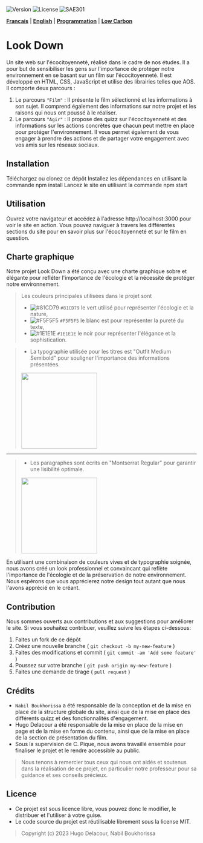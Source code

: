 ![Version](https://img.shields.io/badge/version-1.0.1-green.svg) 
![License](https://img.shields.io/badge/license-MIT-green.svg) 
![SAE301](https://img.shields.io/github/repo-size/M-U-C-K-A/SAE301)

[**Francais**](https://github.com/M-U-C-K-A/SAE301/blob/main/README.md) |
[**English**](https://github.com/M-U-C-K-A/SAE301/blob/main/README.en.md) |
[**Programmation**](https://github.com/M-U-C-K-A/SAE301/blob/main/DEV.md) |
[**Low Carbon**](https://github.com/M-U-C-K-A/SAE301/blob/main/Carbon.md)

# Look Down
Un site web sur l'écocitoyenneté, réalisé dans le cadre de nos études. Il a pour but de sensibiliser les gens sur l'importance de protéger notre environnement en se basant sur un film sur l'écocitoyenneté. Il est développé en HTML, CSS, JavaScript et utilise des librairies telles que AOS.
Il comporte deux parcours :

1. Le parcours `"Film"` : Il présente le film sélectionné et les informations à son sujet. Il comprend également des informations sur notre projet et les raisons qui nous ont poussé à le réaliser.
2. Le parcours `"Agir"` : Il propose des quizz sur l'écocitoyenneté et des informations sur les actions concrètes que chacun peut mettre en place pour protéger l'environnement. Il vous permet également de vous engager à prendre des actions et de partager votre engagement avec vos amis sur les réseaux sociaux.

## Installation
Téléchargez ou clonez ce dépôt
Installez les dépendances en utilisant la commande npm install
Lancez le site en utilisant la commande npm start
## Utilisation
Ouvrez votre navigateur et accédez à l'adresse http://localhost:3000 pour voir le site en action. Vous pouvez naviguer à travers les différentes sections du site pour en savoir plus sur l'écocitoyenneté et sur le film en question.

## Charte graphique
Notre projet Look Down a été conçu avec une charte graphique sobre et élégante pour refléter l'importance de l'écologie et la nécessité de protéger notre environnement.

> Les couleurs principales utilisées dans le projet sont 
>- ![#81CD79](https://placehold.co/15x15/81CD79/81CD79.png) `#81CD79` le vert utilisé pour représenter l'écologie et la nature,
>- ![#F5F5F5](https://placehold.co/15x15/F5F5F5/F5F5F5.png) `#F5F5F5` le blanc est pour représenter la pureté du texte,
>- ![#1E1E1E](https://placehold.co/15x15/1E1E1E/1E1E1E.png) `#1E1E1E` le noir pour représenter l'élégance et la sophistication.

>- La typographie utilisée pour les titres est "Outfit Medium Semibold" pour souligner l'importance des informations présentées.
> <img src="https://pbs.twimg.com/media/FExQ5rhWYAk4H30.png" height="200">
---
>- Les paragraphes sont écrits en "Montserrat Regular" pour garantir une lisibilité optimale.
> <img src="https://global-uploads.webflow.com/6262d15f87c1ba2d767ce245/6262e212e47c9580030e422d_60570e30650af1d9b7b03cde_montserrat.png" height="200">

En utilisant une combinaison de couleurs vives et de typographie soignée, nous avons créé un look professionnel et convaincant qui reflète l'importance de l'écologie et de la préservation de notre environnement. Nous espérons que vous apprécierez notre design tout autant que nous l'avons apprécié en le créant.

## Contribution

Nous sommes ouverts aux contributions et aux suggestions pour améliorer le site. Si vous souhaitez contribuer, veuillez suivre les étapes ci-dessous:


1. Faites un fork de ce dépôt
2. Créez une nouvelle branche ( `git checkout -b my-new-feature` )
3. Faites des modifications et commit ( `git commit -am 'Add some feature'` )
4. Poussez sur votre branche ( `git push origin my-new-feature` )
5. Faites une demande de tirage ( `pull request` )


## Crédits
- `Nabil Boukhorissa` a été responsable de la conception et de la mise en place de la structure globale du site, ainsi que de la mise en place des différents quizz et des fonctionnalités d'engagement.
- Hugo Delacour a été responsable de la mise en place de la mise en page et de la mise en forme du contenu, ainsi que de la mise en place de la section de présentation du film.
- Sous la supervision de C. Pique, nous avons travaillé ensemble pour finaliser le projet et le rendre accessible au public.

>Nous tenons à remercier tous ceux qui nous ont aidés et soutenus dans la réalisation de ce projet, en particulier notre professeur pour sa guidance et ses conseils précieux.

## Licence
- Ce projet est sous licence libre, vous pouvez donc le modifier, le distribuer et l'utiliser à votre guise.
- Le code source du projet est réutilisable librement sous la license MIT.
<blockquote>Copyright (c) 2023 Hugo Delacour, Nabil Boukhorissa</blockquote>
